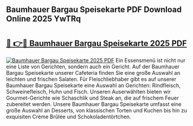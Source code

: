 ## Baumhauer Bargau Speisekarte PDF Download Online 2025 YwTRq

# <h2><a href="http://gc7rnq.nevu.top/?p=Baumhauer+Bargau+Speisekarte">🔗 👉🔴 Baumhauer Bargau Speisekarte 2025 PDF</a></h2>

[![Baumhauer Bargau Speisekarte 2025 PDF](https://i.imgur.com/dBaPXMq.png)](http://gc7rnq.nevu.top/?p=Baumhauer+Bargau+Speisekarte)
Ein Essensmenü ist nicht nur eine Liste von Gerichten, sondern auch ein Gericht. Auf der Baumhauer Bargau Speisekarte unserer Cafeteria finden Sie eine große Auswahl an leichten und frischen Salaten. Für Fleischliebhaber gibt es auf unserer Baumhauer Bargau Speisekarte eine Auswahl an Gerichten: Rindfleisch, Schweinefleisch, Huhn und Fisch. Unseren Auserwählten bieten wir Gourmet-Gerichte wie Schaschlik und Steak an, die auf frischem Feuer zubereitet werden. Unsere Baumhauer Bargau Speisekarte umfasst eine große Auswahl an Desserts, von klassischen Torten und Kuchen bis hin zu exquisiten Crème Brûlée und Schokoladentörtchen.

